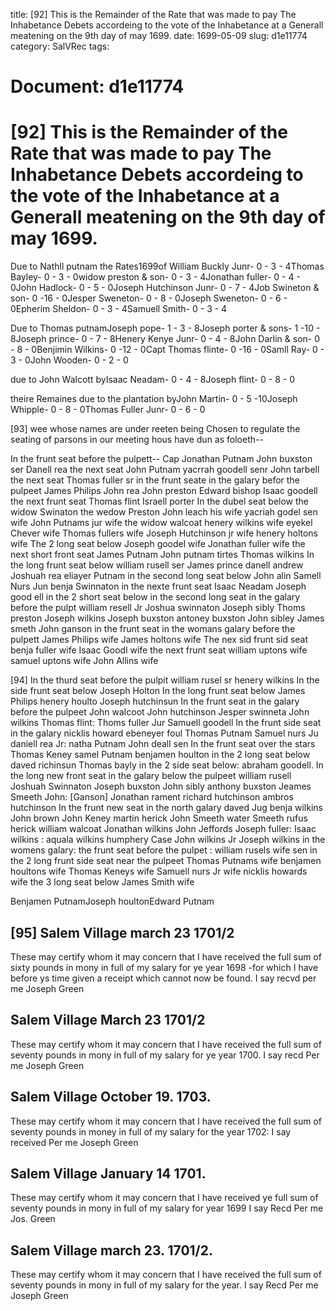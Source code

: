 title: [92] This is the Remainder of the Rate that was made to pay The Inhabetance Debets accordeing to the vote of the Inhabetance at a Generall meatening on the 9th day of may 1699.
date: 1699-05-09
slug: d1e11774
category: SalVRec
tags: 




# Document: d1e11774


# [92] This is the Remainder of the Rate that was made to pay The Inhabetance Debets accordeing to the vote of the Inhabetance at a Generall meatening on the 9th day of may 1699.

Due to Nathll putnam the Rates1699of William Buckly Junr- 0 - 3 - 4Thomas Bayley- 0 - 3 - 0widow preston & son- 0 - 3 - 4Jonathan fuller- 0 - 4 - 0John Hadlock- 0 - 5 - 0Joseph Hutchinson Junr- 0 - 7 - 4Job Swineton & son- 0 -16 - 0Jesper Sweneton- 0 - 8 - 0Joseph Sweneton- 0 - 6 - 0Epherim Sheldon- 0 - 3 - 4Samuell Smith- 0 - 3 - 4

Due to Thomas putnamJoseph pope- 1 - 3 - 8Joseph porter & sons- 1 -10 - 8Joseph prince- 0 - 7 - 8Henery Kenye Junr- 0 - 4 - 8John Darlin & son- 0 - 8 - 0Benjimin Wilkins- 0 -12 - 0Capt Thomas flinte- 0 -16 - 0Samll Ray- 0 - 3 - 0John Wooden- 0 - 2 - 0

due to John Walcott byIsaac Neadam- 0 - 4 - 8Joseph flint- 0 - 8 - 0

theire Remaines due to the plantation byJohn Martin- 0 - 5 -10Joseph Whipple- 0 - 8 - 0Thomas Fuller Junr- 0 - 6 - 0

[93] wee whose names are under reeten being Chosen to regulate the seating of parsons in our meeting hous have dun as foloeth--

In the frunt seat before the pulpett-- Cap Jonathan Putnam John buxston ser Danell rea the next seat John Putnam yacrrah goodell senr John tarbell the next seat Thomas fuller sr in the frunt seate in the galary befor the pulpeet James Philips John rea John preston Edward bishop Isaac goodell the next frunt seat Thomas flint Israell porter In the dubel seat below the widow Swinaton the wedow Preston John leach his wife yacriah godel sen wife John Putnams jur wife the widow walcoat henery wilkins wife eyekel Chever wife Thomas fullers wife Joseph Hutchinson jr wife henery holtons wife The 2 long seat below Joseph goodel wife Jonathan fuller wife the next short front seat James Putnam John putnam tirtes Thomas wilkins In the long frunt seat below william rusell ser James prince danell andrew Joshuah rea eliayer Putnam in the second long seat below John alin Samell Nurs Jun benja Swinnaton in the nexte frunt seat Isaac Neadam Joseph good ell in the 2 short seat below in the second long seat in the galary before the pulpt william resell Jr Joshua swinnaton Joseph sibly Thoms preston Joseph wilkins Joseph buxston antoney buxston John sibley James smeth John ganson in the frunt seat in the womans galary before the pulpett James Philips wife James holtons wife The nex sid frunt sid seat benja fuller wife Isaac Goodl wife the next frunt seat william uptons wife samuel uptons wife John Allins wife

[94] In the thurd seat before the pulpit william rusel sr henery wilkins In the side frunt seat below Joseph Holton  In the long frunt seat below  James Philips henery houlto Joseph hutchinsun  In the frunt seat in the galary before the pulpeet John walcoot John hutchinson Jesper swinneta John wilkins Thomas flint: Thoms fuller Jur Samuell goodell  In the frunt side seat in the galary  nicklis howard ebeneyer foul  Thomas Putnam Samuel nurs Ju daniell rea Jr: natha Putnam John deall sen  In the frunt seat over the stars Thomas Keney samel Putnam benjamen houlton  in the 2 long seat below  daved richinsun Thomas bayly in the 2 side seat below: abraham goodell. In the long new front seat in the galary below the pulpeet william rusell Joshuah Swinnaton Joseph buxston John sibly anthony buxston Jeames Smeeth John: [Ganson] Jonathan rament richard hutchinson ambros hutchinson In the frunt new seat in the north galary daved Jug benja wilkins John brown John Keney martin herick John Smeeth water Smeeth rufus herick william walcoat Jonathan wilkins John Jeffords Joseph fuller: Isaac wilkins : aquala wilkins humphery Case John wilkins Jr Joseph wilkins in the womens galary: the frunt seat before the pulpet : william rusels wife sen in the 2 long frunt side seat near the pulpeet Thomas Putnams wife benjamen houltons wife Thomas Keneys wife Samuell nurs Jr wife nicklis howards wife the 3 long seat below James Smith wife

Benjamen PutnamJoseph houltonEdward Putnam

## [95] Salem Village march 23 1701/2

These may certify whom it may concern that I have received the full sum of sixty pounds in mony in full of my salary for ye year 1698 -for which I have before ys time given a receipt which cannot now be found. I say recvd per me  Joseph Green

## Salem Village March 23 1701/2

These may certify whom it may concern that I have received the full sum of seventy pounds in mony in full of my salary for ye year 1700. I say recd Per me Joseph Green

## Salem Village October 19. 1703. 

These may certify whom it may concern that I have received the full sum of seventy pounds in money in full of my salary for the year 1702: I say received Per me Joseph Green

## Salem Village January 14 1701.

These may certify whom it may concern that I have received ye full sum of seventy pounds in mony in full of my salary for year 1699 I say Recd Per me Jos. Green

## Salem Village march 23. 1701/2. 

These may certify whom it may concern that I have received the full sum of seventy pounds in mony in full of my salary for the year. I say Recd Per me Joseph Green
